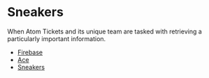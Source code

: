 # Sneakers #

When Atom Tickets and its unique team are tasked with retrieving a particularly important information.
* [Firebase](https://sneakers-688b6.firebaseio.com/)
* [Ace](https://ace.c9.io/)
* [Sneakers](http://www.imdb.com/title/tt0105435/)